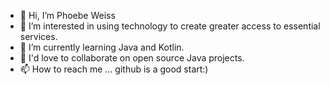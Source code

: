 - 👋 Hi, I’m Phoebe Weiss
- 👀 I’m interested in using technology to create greater access to essential services.
- 🌱 I’m currently learning Java and Kotlin.
- 💞️ I'd love to collaborate on open source Java projects.
- 📫 How to reach me ... github is a good start:)

<!---
phoebe0909/phoebe0909 is a ✨ special ✨ repository because its `README.md` (this file) appears on your GitHub profile.
You can click the Preview link to take a look at your changes.
--->
